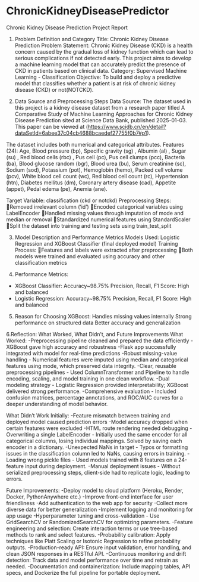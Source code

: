 # ChronicKidneyDiseasePredictor
Chronic Kidney Disease Prediction Project Report

1. Problem Definition and Category
Title: Chronic Kidney Disease Prediction
Problem Statement: Chronic Kidney Disease (CKD) is a health concern caused by the gradual loss of kidney function which can lead to serious complications if not detected early. This project aims to develop a machine learning model that can accurately predict the presence of CKD in patients based on clinical data.
Category: Supervised Machine Learning - Classification
Objective: To build and deploy a predictive model that classifies whether a patient is at risk of chronic kidney disease (CKD) or not(NOTCKD).

2. Data Source and Preprocessing Steps
Data Source: The dataset used in this project is a kidney disease dataset from a research paper titled A Comparative Study of Machine Learning Approaches for Chronic Kidney Disease Prediction sited at Science Data Bank, published 2025-01-03. This paper can be viewed at (https://www.scidb.cn/en/detail?dataSetId=6abee37c04cb4688bcaedef27755f0b7#p1). 

The dataset includes both numerical and categorical attributes.
Features (24): Age, Blood pressure (bp), Specific gravity (sg) , Albumin (al) , Sugar (su) , Red blood cells (rbc) , Pus cell (pc), Pus cell clumps (pcc), Bacteria (ba), Blood glucose random (bgr), Blood urea (bu), Serum creatinine (sc), Sodium (sod), Potassium (pot), Hemoglobin (hemo), Packed cell volume (pcv), White blood cell count (wc), Red blood cell count (rc), Hypertension (htn), Diabetes mellitus (dm), Coronary artery disease (cad), Appetite (appet), Pedal edema (pe), Anemia (ane).

Target Variable: classification (ckd or notckd)
Preprocessing Steps: 
Removed irrelevant column (‘id’) 
Encoded categorical variables using LabelEncoder 
Handled missing values through imputation of mode and median or removal
Standardized numerical features using StandardScaler 
Split the dataset into training and testing sets using train_test_split


3. Model Description and Performance Metrics
Models Used: Logistic Regression and  XGBoost Classifier (final deployed model)
Training Process: 
Features and labels were extracted after preprocessing 
Both models were trained and evaluated using accuracy and other classification metrics

4. Performance Metrics: 
- XGBoost Classifier: Accuracy~98.75% Precision, Recall, F1 Score: High and balanced 
- Logistic Regression: Accuracy~98.75% Precision, Recall, F1 Score: High and balanced 


5. Reason for Choosing XGBoost:
Handles missing values internally
Strong performance on structured data
Better accuracy and generalization

6.Reflection: What Worked, What Didn’t, and Future Improvements
What Worked:
-Preprocessing pipeline cleaned and prepared the data efficiently
-XGBoost gave high accuracy and robustness
-Flask app successfully integrated with model for real-time predictions
-Robust missing-value handling - Numerical features were imputed using median and categorical features using mode, which preserved data integrity.
-Clear, reusable preprocessing pipelines - Used ColumnTransformer and Pipeline to handle encoding, scaling, and model training in one clean workflow.
-Dual modeling strategy - Logistic Regression provided interpretability; XGBoost delivered strong performance.
-Comprehensive evaluation - Included confusion matrices, percentage annotations, and ROC/AUC curves for a deeper understanding of model behavior.

What Didn’t Work Initially:
-Feature mismatch between training and deployed model caused prediction errors
-Model accuracy dropped when certain features were excluded
-HTML route rendering needed debugging
-Overwriting a single LabelEncoder - Initially used the same encoder for all categorical columns, losing individual mappings. Solved by saving each encoder in a dictionary.
-Unexpected NaNs in target - Typos or formatting issues in the classification column led to NaNs, causing errors in training.
-Loading wrong pickle files - Used models trained with 8 features on a 24-feature input during deployment.
-Manual deployment issues - Without serialized preprocessing steps, client-side had to replicate logic, leading to errors.

Future Improvements:
-Deploy model to cloud platform (Heroku, Render, Docker, PythonAnywhere etc.)
-Improve front-end interface for user friendliness
-Add authentication to the web app for security
-Collect more diverse data for better generalization
-Implement logging and monitoring for app usage
-Hyperparameter tuning and cross-validation - Use GridSearchCV or RandomizedSearchCV for optimizing parameters.
-Feature engineering and selection: Create interaction terms or use tree-based methods to rank and select features.
-Probability calibration: Apply techniques like Platt Scaling or Isotonic Regression to refine probability outputs.
-Production-ready API: Ensure input validation, error handling, and clean JSON responses in a RESTful API.
-Continuous monitoring and drift detection: Track data and model performance over time and retrain as needed.
-Documentation and containerization: Include mapping tables, API specs, and Dockerize the full pipeline for portable deployment.
